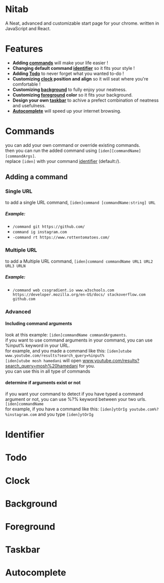 # Nitab
A Neat, advanced and customizable start page for your chrome. written in JavaScript and React.

# Features
- **Adding [commands](#commands)** will make your life easier !
- **Changing default command [identifier](#identifier)** so it fits your style !
- **Adding [Todo](#todo)** to never forget what you wanted to-do !
- **Customizing [clock](#clock) position and align** so it will seat where you're comfortable !
- **Customizing [background](#background)** to fully enjoy your neatness.
- **Customizing [foreground](#foreground) color** so it fits your background.
- **Design your own [taskbar](#taskbar)** to achive a prefect combination of neatness and usefulness.
- **[Autocomplete](#Autocomplete)** will speed up your internet browsing.


# Commands
you can add your own command or override existing commands.
<br/>
then you can run the added command using `[iden][commandName] [commandArgs]`.
<br/>
replace `[iden]` with your command [identifier](#identifier) (default:/).

## Adding a command
### Single URL
to add a single URL command, `[iden]command [commandName:string] URL`
##### Example: 
* `/command git https://github.com/`
* `command ig instagram.com`
* `-command rt https://www.rottentomatoes.com/`

### Multiple URL
to add a Multiple URL command, `[iden]command commandName URL1 URL2 URL3 URLN`
##### Example: 
* `/command web cssgradient.io www.w3schools.com https://developer.mozilla.org/en-US/docs/ stackoverflow.com github.com`

### Advanced
#### Including command arguments
look at this example: `[iden]commandName commandArguments`.
<br/>
if you want to use command arguments in your command, you can use %input% keyword in your URL.
<br/>
for example, and you made a command like this: `[iden]utube www.youtube.com/results?search_query=%input%`
<br/>
`[iden]utube mosh hamedani` will open www.youtube.com/results?search_query=mosh%20hamedani for you.
<br/>
you can use this in all type of commands

#### determine if arguments exist or not
if you want your command to detect if you have typed a command argument or not, you can use %?% keyword between your two urls.
<br/>
`[iden]commandName `
<br/>
for example, if you have a command like this: `[iden]ytOrIg youtube.com%?%instagram.com` and you type `[iden]ytOrIg` 


# Identifier
# Todo
# Clock
# Background
# Foreground
# Taskbar 
# Autocomplete
